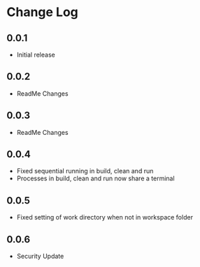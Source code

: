 # Change Log

## 0.0.1

- Initial release

## 0.0.2

- ReadMe Changes

## 0.0.3

- ReadMe Changes

## 0.0.4

- Fixed sequential running in build, clean and run
- Processes in build, clean and run now share a terminal

## 0.0.5

- Fixed setting of work directory when not in workspace folder

## 0.0.6

- Security Update
